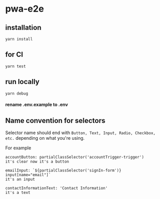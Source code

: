 # pwa-e2e

## installation

```
yarn install
```

## for CI

```
yarn test
```

## run locally

```
yarn debug
```

#### rename .env.example to .env

## Name convention for selectors

Selector name should end with `Button, Text, Input, Radio, Checkbox, etc.` depending on what you're using.

For example

```
accountButton: partialClassSelector('accountTrigger-trigger')
it's clear now it's a button

emailInput: `${partialClassSelector('signIn-form')} input[name="email"]`
it's an input

contactInformationText: 'Contact Information'
it's a text
```
